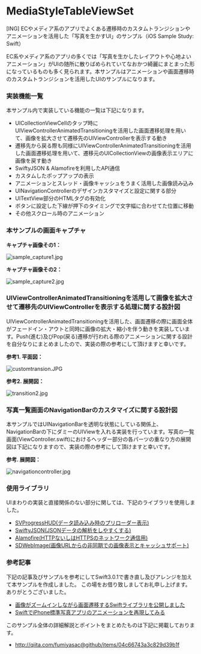 # MediaStyleTableViewSet
[ING] ECやメディア系のアプリでよくある遷移時のカスタムトランジションやアニメーションを活用した「写真を生かすUI」のサンプル（iOS Sample Study: Swift）

EC系やメディア系のアプリの多くでは「写真を生かしたレイアウトや心地よいアニメーション」がUIの随所に散りばめられていてなおかつ綺麗にまとまった形になっているものも多く見られます。本サンプルはアニメーションや画面遷移時のカスタムトランジションを活用したUIのサンプルになります。

### 実装機能一覧

本サンプル内で実装している機能の一覧は下記になります。

+ UICollectionViewCellのタップ時にUIViewControllerAnimatedTransitioningを活用した画面遷移処理を用いて、画像を拡大させて遷移先のUIViewControllerを表示する動き
+ 遷移先から戻る際も同様にUIViewControllerAnimatedTransitioningを活用した画面遷移処理を用いて、遷移元のUICollectionViewの画像表示エリアに画像を戻す動き
+ SwiftyJSON & Alamofireを利用したAPI通信
+ カスタムしたポップアップの表示
+ アニメーションとスレッド・画像キャッシュをうまく活用した画像読み込み
+ UINavigationControllerのデザインカスタマイズと設定に関する部分
+ UITextView部分のHTMLタグの有効化
+ ボタンに設定した下線が押下のタイミングで文字幅に合わせてた位置に移動
+ その他スクロール時のアニメーション

### 本サンプルの画面キャプチャ

__キャプチャ画像その1：__

![sample_capture1.jpg](https://qiita-image-store.s3.amazonaws.com/0/17400/1f2527c6-0eeb-101b-2c38-23fa724606ff.jpeg)

__キャプチャ画像その2：__

![sample_capture2.jpg](https://qiita-image-store.s3.amazonaws.com/0/17400/2fbbc6fd-3e00-6c1e-8846-7522e6214b39.jpeg)

### UIViewControllerAnimatedTransitioningを活用して画像を拡大させて遷移先のUIViewControllerを表示する処理に関する設計図

UIViewControllerAnimatedTransitioningを活用した、画面遷移の際に画面全体がフェードイン・アウトと同時に画像の拡大・縮小を伴う動きを実装しています。Push(進む)及びPop(戻る)遷移が行われる際のアニメーションに関する設計を自分なりにまとめましたので、実装の際の参考にして頂けますと幸いです。

__参考1. 平面図：__

![customtransion.JPG](https://qiita-image-store.s3.amazonaws.com/0/17400/43ed31f0-3718-c735-0c47-ad2830d44dff.jpeg)

__参考2. 展開図：__

![transition2.jpg](https://qiita-image-store.s3.amazonaws.com/0/17400/817bd403-dc5e-4aed-18ef-caa960030648.jpeg)

### 写真一覧画面のNavigationBarのカスタマイズに関する設計図

本サンプルではUINavigationBarを透明な状態にしている関係上、NavigationBarの下にダミーのUIViewを入れる実装を行っています。写真の一覧画面(ViewController.swift)におけるヘッダー部分の各パーツの重なり方の展開図は下記になりますので、実装の際の参考にして頂けますと幸いです。

__参考. 展開図：__

![navigationcontroller.jpg](https://qiita-image-store.s3.amazonaws.com/0/17400/e32593c9-441f-7219-bbe9-f26f28ba099d.jpeg)

### 使用ライブラリ

UIまわりの実装と直接関係のない部分に関しては、下記のライブラリを使用しました。

+ [SVProgressHUD(データ読み込み時のプリローダー表示)](https://github.com/SVProgressHUD/SVProgressHUD)
+ [SwiftyJSON(JSONデータの解析をしやすくする)](https://github.com/SwiftyJSON/SwiftyJSON)
+ [Alamofire(HTTPないしはHTTPSのネットワーク通信用)](https://github.com/Alamofire/Alamofire)
+ [SDWebImage(画像URLからの非同期での画像表示とキャッシュサポート)](https://github.com/rs/SDWebImage)

### 参考記事

下記の記事及びサンプルを参考にしてSwift3.0.1で書き直し及びアレンジを加えて本サンプルを作成しました。
この場をお借り致しましてお礼申し上げます。ありがとうございました。

+ [画像がズームインしながら画面遷移するSwiftライブラリを公開しました](http://qiita.com/WorldDownTown/items/2ffe6324689533745373)
+ [SwiftでiPhone標準写真アプリのアニメーションを再現してみる](https://developers.eure.jp/tech/zoom_animation/)

このサンプル全体の詳細解説とポイントをまとめたものは下記に掲載しております。
+ http://qiita.com/fumiyasac@github/items/04c66743a3c829d39b1f

